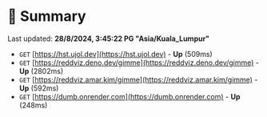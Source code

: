 # 📖 Summary
Last updated: **28/8/2024, 3:45:22 PG "Asia/Kuala_Lumpur"**

- `GET` [https://hst.ujol.dev](https://hst.ujol.dev) - **Up** (509ms)
- `GET` [https://reddviz.deno.dev/gimme](https://reddviz.deno.dev/gimme) - **Up** (2802ms)
- `GET` [https://reddviz.amar.kim/gimme](https://reddviz.amar.kim/gimme) - **Up** (592ms)
- `GET` [https://dumb.onrender.com](https://dumb.onrender.com) - **Up** (248ms)
